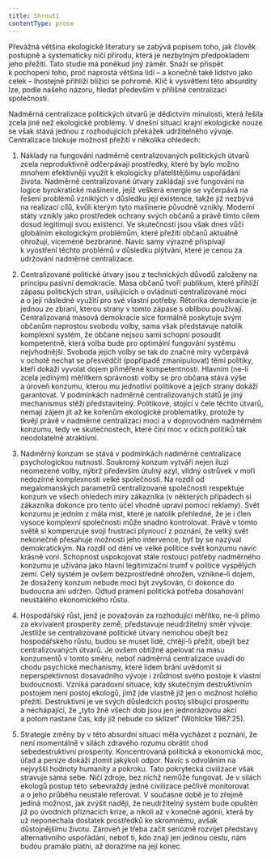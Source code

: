 ```yaml
---
title: Shrnutí
contentType: prose
---
```


  

Převážná většina ekologické literatury se zabývá popisem toho, jak člověk postupně a systematicky ničí přírodu, která je nezbytným předpokladem jeho přežití. Tato studie má poněkud jiný záměr. Snaží se přispět k pochopení toho, proč naprostá většina lidí – a konečně také lidstvo jako celek – lhostejně přihlíží blížící se pohromě. Klíč k vysvětlení této absurdity lze, podle našeho názoru, hledat především v přílišné centralizaci společnosti.

Nadměrná centralizace politických útvarů je dědictvím minulosti, která řešila zcela jiné než ekologické problémy. V dnešní situaci krajní ekologické nouze se však stává jednou z rozhodujících překážek udržitelného vývoje. Centralizace blokuje možnost přežití v několika ohledech:

1) Náklady na fungování nadměrně centralizovaných politických útvarů zcela neproduktivně odčerpávají prostředky, které by bylo možno mnohem efektivněji využít k ekologicky přátelštějšímu uspořádání života. Nadměrně centralizované útvary zakládají své fungování na logice byrokratické mašinerie, jejíž veškerá energie se vyčerpává na řešení problémů vzniklých v důsledku její existence, takže již nezbývá na realizaci cílů, kvůli kterým tyto mašinerie původně vznikly. Moderní státy vznikly jako prostředek ochrany svých občanů a právě tímto cílem dosud legitimují svou existenci. Ve skutečnosti jsou však dnes vůči globálním ekologickým problémům, které přežití občanů aktuálně ohrožují, víceméně bezbranné. Navíc samy výrazně přispívají k vyostření těchto problémů v důsledku plýtvání, které je cenou za udržování nadměrné centralizace.

2) Centralizované politické útvary jsou z technických důvodů založeny na principu pasivní demokracie. Masa občanů tvoří publikum, které přihlíží zápasu politických stran, usilujících o ovládnutí centralizované moci a o její následné využití pro své vlastní potřeby. Rétorika demokracie je jednou ze zbraní, kterou strany v tomto zápase s oblibou používají. Centralizovaná masová demokracie sice formálně poskytuje svým občanům naprostou svobodu volby, sama však představuje natolik komplexní systém, že občané nejsou sami schopni posoudit kompetentně, která volba bude pro optimální fungování systému nejvhodnější. Svoboda jejich volby se tak do značné míry vyčerpává v ochotě nechat se přesvědčit (popřípadě zmanipulovat) těmi politiky, kteří dokáží vyvolat dojem přiměřené kompetentnosti. Hlavním (ne-li zcela jediným) měřítkem správnosti volby se pro občana stává výše a úroveň konzumu, kterou mu jednotliví politikové a jejich strany dokáží garantovat. V podmínkách nadměrně centralizovaných států je jiný mechanismus stěží představitelný. Politikové, stojící v čele těchto útvarů, nemají zájem jít až ke kořenům ekologické problematiky, protože ty tkvějí právě v nadměrné centralizaci moci a v doprovodném nadměrném konzumu, tedy ve skutečnostech, které činí moc v očích politiků tak neodolatelně atraktivní.

3) Nadměrný konzum se stává v podmínkách nadměrné centralizace psychologickou nutností. Soukromý konzum vytváří nejen iluzi neomezené volby, nýbrž především útulný azyl, vlídný ostrůvek v moři nedozírné komplexnosti velké společnosti. Na rozdíl od megalomanských parametrů centralizované společnosti respektuje konzum ve všech ohledech míry zákazníka (v některých případech si zákazníka dokonce pro tento účel vhodně upraví pomocí reklamy). Svět konzumu je jedním z mála míst, které je natolik přehledné, že je i člen vysoce komplexní společnosti může snadno kontrolovat. Právě v tomto světě si kompenzuje svoji frustraci plynoucí z poznání, že velký svět nekonečně přesahuje možnosti jeho intervence, byť by se nazýval demokratickým. Na rozdíl od dění ve velké politice svět konzumu navíc krásně voní. Schopnost uspokojovat stále rostoucí potřeby nadměrného konzumu je užívána jako hlavní legitimizační trumf v politice vyspělých zemí. Celý systém je ovšem bezprostředně ohrožen, vznikne-li dojem, že dosažený konzum nebude moci být zvyšován, či dokonce do budoucna ani udržen. Odtud pramení politická potřeba dosahování neustálého ekonomického růstu.

4) Hospodářský růst, jenž je považován za rozhodující měřítko, ne-li přímo za ekvivalent prosperity země, představuje neudržitelný směr vývoje. Jestliže se centralizované politické útvary nemohou obejít bez hospodářského růstu, budou se muset lidé, chtějí-li přežít, obejít bez centralizovaných útvarů. Je ovšem obtížné apelovat na masu konzumentů v tomto směru, neboť nadměrná centralizace uvádí do chodu psychické mechanismy, které lidem brání uvědomit si neperspektivnost dosavadního vývoje i zrůdnost svého postoje k vlastní budoucnosti. Vzniká paradoxní situace, kdy skutečným destruktivním postojem není postoj ekologů, jimž jde vlastně již jen o možnost holého přežití. Destruktivní je ve svých důsledcích postoj slibující prosperitu a nechápající, že „tyto žně všech dob jsou jen jednorázovou akcí a potom nastane čas, kdy již nebude co sklízet“ (Wöhlcke 1987:25).

5) Strategie změny by v této absurdní situaci měla vycházet z poznání, že není momentálně v silách zdravého rozumu obrátit chod sebedestruktivní prosperity. Koncentrovaná politická a ekonomická moc, úřad a peníze dokáží zlomit jakýkoli odpor. Navíc s odvoláním na nejvyšší hodnoty humanity a pokroku. Tato pokrytecká civilizace však stravuje sama sebe. Ničí zdroje, bez nichž nemůže fungovat. Je v silách ekologů postup této sebevraždy jedné civilizace pečlivě monitorovat a o jeho průběhu neustále referovat. V současné době je to zřejmě jediná možnost, jak zvýšit naději, že neudržitelný systém bude opuštěn již po úvodních příznacích krize, a nikoli až v konečné agónii, která by už neponechala dostatek prostředků ke skromnému, avšak důstojnějšímu životu. Zároveň je třeba začít seriózně rozvíjet představy alternativního uspořádání, neboť ti, kdo znají jen jedinou cestu, nám budou pramálo platni, až dorazíme na její konec.
